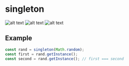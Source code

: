 # singleton

![alt text](https://img.shields.io/github/license/grevend/singleton?color=blue "License")
![alt text](https://img.shields.io/github/v/release/grevend/singleton?color=red "Release")
![alt text](https://img.shields.io/github/workflow/status/grevend/singleton/Test%20Deno%20module?label=Tests "Tests")

## Example

```typescript
const rand = singleton(Math.random);
const first = rand.getInstance();
const second = rand.getInstance(); // first === second
```
